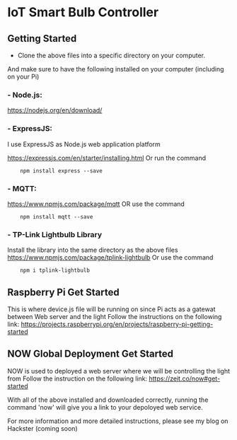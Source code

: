 # IoT Smart Bulb Controller

## Getting Started

 - Clone the above files into a specific directory on your computer.
 
 And make sure to have the following installed on your computer (including on your Pi)

### - Node.js:
   https://nodejs.org/en/download/

### - ExpressJS:
   I use ExpressJS as Node.js web application platform
    
   https://expressjs.com/en/starter/installing.html Or run the command
   
        npm install express --save

### - MQTT:
   https://www.npmjs.com/package/mqtt OR use the command
 
        npm install mqtt --save
        
### - TP-Link Lightbulb Library
   Install the library into the same directory as the above files
   https://www.npmjs.com/package/tplink-lightbulb Or use the command
    
        npm i tplink-lightbulb
 
## Raspberry Pi Get Started
This is where device.js file will be running on since Pi acts as a gatewat between Web server and the light
Follow the instructions on the following link:
https://projects.raspberrypi.org/en/projects/raspberry-pi-getting-started

## NOW Global Deployment Get Started
NOW is used to deployed a web server where we will be controlling the light from
Follow the instruction on the following link: https://zeit.co/now#get-started

With all of the above installed and downloaded correctly, running the command 'now' will give you a link to your depoloyed web service.

For more information and more detailed instructions, please see my blog on Hackster (coming soon)
